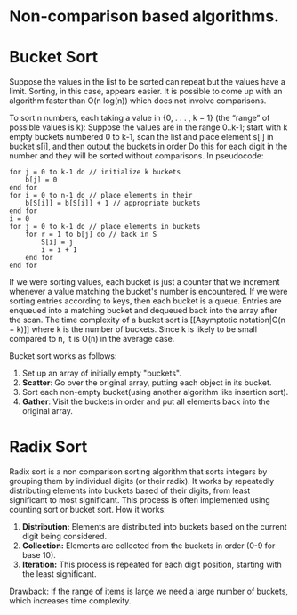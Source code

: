 # Non-comparison based algorithms.
# Bucket Sort
Suppose the values in the list to be sorted can repeat but the values have a limit. Sorting, in this case, appears easier. It is possible to come up with an algorithm faster than O(n log(n)) which does not involve comparisons.

To sort n numbers, each taking a value in {0, . . . , k − 1} (the “range” of possible values is k):
Suppose the values are in the range 0..k-1; start with k empty buckets numbered 0 to k-1, scan the list and place element s[i] in bucket s[i], and then output the buckets in order
Do this for each digit in the number and they will be sorted without comparisons.
In pseudocode:
```
for j = 0 to k-1 do // initialize k buckets  
	b[j] = 0  
end for  
for i = 0 to n-1 do // place elements in their  
	b[S[i]] = b[S[i]] + 1 // appropriate buckets  
end for  
i = 0  
for j = 0 to k-1 do // place elements in buckets  
	for r = 1 to b[j] do // back in S  
		S[i] = j  
		i = i + 1  
	end for  
end for
```
If we were sorting values, each bucket is just a counter that we increment whenever a value matching the bucket's number is encountered. If we were sorting entries according to keys, then each bucket is a queue. Entries are enqueued into a matching bucket and dequeued back into the array after the scan.
The time complexity of a bucket sort is [[Asymptotic notation|O(n + k)]] where k is the number of buckets. Since k is likely to be small compared to n, it is O(n) in the average case.

Bucket sort works as follows:

1. Set up an array of initially empty "buckets".
2. **Scatter**: Go over the original array, putting each object in its bucket.
3. Sort each non-empty bucket(using another algorithm like insertion sort).
4. **Gather**: Visit the buckets in order and put all elements back into the original array.

# Radix Sort
Radix sort is a non comparison sorting algorithm that sorts integers by grouping them by individual digits (or their radix). It works by repeatedly distributing elements into buckets based of their digits, from least significant to most significant. This process is often implemented using counting sort or bucket sort.
How it works:

1. **Distribution:** Elements are distributed into buckets based on the current digit being considered. 
2. **Collection:** Elements are collected from the buckets in order (0-9 for base 10). 
3. **Iteration:** This process is repeated for each digit position, starting with the least significant.

Drawback: If the range of items is large we need a large number of buckets, which increases time complexity.

